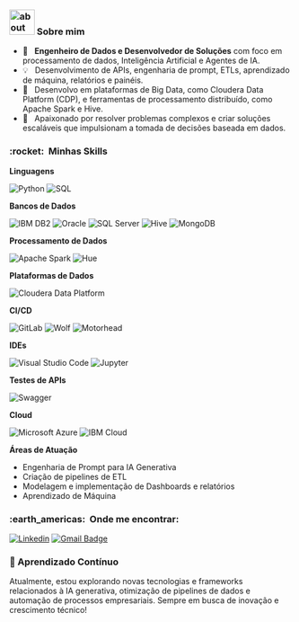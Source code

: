 ### <img width="45" alt="about" src="https://raw.github.com/elizarov/elizarov/master/about.png"> Sobre mim

- 🚀 &nbsp; **Engenheiro de Dados e Desenvolvedor de Soluções** com foco em processamento de dados, Inteligência Artificial e Agentes de IA.
- 💡 &nbsp; Desenvolvimento de APIs, engenharia de prompt, ETLs, aprendizado de máquina, relatórios e painéis.
- 🔧 &nbsp; Desenvolvo em plataformas de Big Data, como Cloudera Data Platform (CDP), e ferramentas de processamento distribuído, como Apache Spark e Hive.
- 🌟 &nbsp; Apaixonado por resolver problemas complexos e criar soluções escaláveis que impulsionam a tomada de decisões baseada em dados.

<p>
<h3> :rocket: &nbsp;Minhas Skills </h3>

**Linguagens**

  ![Python](https://img.shields.io/badge/Python-3776AB?style=flat&logo=python&logoColor=white)
  ![SQL](https://img.shields.io/badge/SQL-007ACC?style=flat&logo=mysql&logoColor=white)

**Bancos de Dados**

  ![IBM DB2](https://img.shields.io/badge/IBM%20DB2-00649C?style=flat&logo=ibm&logoColor=white)
  ![Oracle](https://img.shields.io/badge/Oracle-F80000?style=flat&logo=oracle&logoColor=white)
  ![SQL Server](https://img.shields.io/badge/SQL%20Server-CC2927?style=flat&logo=microsoft-sql-server&logoColor=white)
  ![Hive](https://img.shields.io/badge/Apache%20Hive-FDEE21?style=flat&logo=apache-hive&logoColor=black)
  ![MongoDB](https://img.shields.io/badge/MongoDB-47A248?style=flat&logo=mongodb&logoColor=white)

**Processamento de Dados**

  ![Apache Spark](https://img.shields.io/badge/Apache%20Spark-E9562F?style=flat&logo=apache-spark&logoColor=white)
  ![Hue](https://img.shields.io/badge/Hue-333333?style=flat&logo=hue&logoColor=white)

**Plataformas de Dados**

  ![Cloudera Data Platform](https://img.shields.io/badge/Cloudera%20Data%20Platform-FF6600?style=flat&logo=cloudera&logoColor=white)

**CI/CD**

  ![GitLab](https://img.shields.io/badge/GitLab-FC6D26?style=flat&logo=gitlab&logoColor=white)
  ![Wolf](https://img.shields.io/badge/Wolf-333333?style=flat&logo=wolf&logoColor=white)
  ![Motorhead](https://img.shields.io/badge/Motorhead-333333?style=flat&logo=motorhead&logoColor=white)

**IDEs**

  ![Visual Studio Code](https://img.shields.io/badge/Visual%20Studio%20Code-007ACC?style=flat&logo=visual-studio-code&logoColor=white)
  ![Jupyter](https://img.shields.io/badge/Jupyter-F37626?style=flat&logo=jupyter&logoColor=white)

**Testes de APIs**

  ![Swagger](https://img.shields.io/badge/Swagger-85EA2D?style=flat&logo=swagger&logoColor=white)

**Cloud**

  ![Microsoft Azure](https://img.shields.io/badge/Microsoft%20Azure-0089D6?style=flat&logo=microsoft-azure&logoColor=white)
  ![IBM Cloud](https://img.shields.io/badge/IBM%20Cloud-00649C?style=flat&logo=ibm-cloud&logoColor=white)

**Áreas de Atuação**

  - Engenharia de Prompt para IA Generativa
  - Criação de pipelines de ETL
  - Modelagem e implementação de Dashboards e relatórios
  - Aprendizado de Máquina

<h3> :earth_americas: &nbsp;Onde me encontrar: </h3>

[![Linkedin](https://img.shields.io/badge/-rgrebelo-blue?style=flat-square&logo=Linkedin&logoColor=white&link=https://www.linkedin.com/in/rgrebelo/)](https://www.linkedin.com/in/rgrebelo/)
[![Gmail Badge](https://img.shields.io/badge/-rogrebelo@gmail.com-D14836?style=flat-square&logo=Gmail&logoColor=white&link=mailto:rogrebelo@gmail.com)](mailto:rogrebelo@gmail.com)

### 🌱 Aprendizado Contínuo

Atualmente, estou explorando novas tecnologias e frameworks relacionados à IA generativa, otimização de pipelines de dados e automação de processos empresariais. Sempre em busca de inovação e crescimento técnico!
